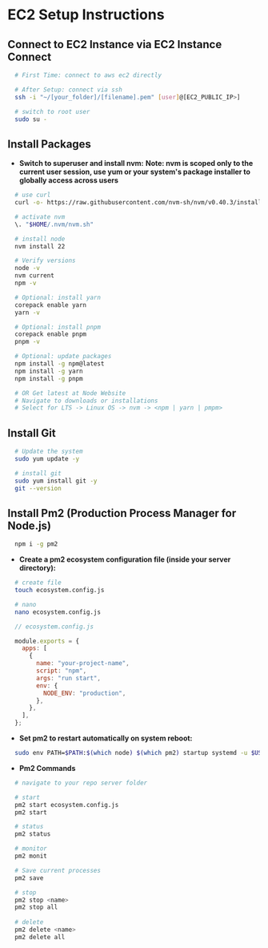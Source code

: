 # EC2 Setup Instructions

## Connect to EC2 Instance via EC2 Instance Connect

```bash
  # First Time: connect to aws ec2 directly

  # After Setup: connect via ssh 
  ssh -i "~/[your_folder]/[filename].pem" [user]@[EC2_PUBLIC_IP>]

  # switch to root user
  sudo su -
```

## Install Packages

- **Switch to superuser and install nvm:**
  **Note: nvm is scoped only to the current user session, use yum or your system's package installer to globally access across users**

```bash
  # use curl
  curl -o- https://raw.githubusercontent.com/nvm-sh/nvm/v0.40.3/install.sh | bash

  # activate nvm
  \. "$HOME/.nvm/nvm.sh"

  # install node
  nvm install 22

  # Verify versions
  node -v 
  nvm current 
  npm -v 

  # Optional: install yarn
  corepack enable yarn
  yarn -v

  # Optional: install pnpm
  corepack enable pnpm
  pnpm -v

  # Optional: update packages
  npm install -g npm@latest
  npm install -g yarn
  npm install -g pnpm

  # OR Get latest at Node Website
  # Navigate to downloads or installations
  # Select for LTS -> Linux OS -> nvm -> <npm | yarn | pmpm>  
```

## Install Git

```bash
  # Update the system
  sudo yum update -y

  # install git
  sudo yum install git -y
  git --version
```

## Install Pm2 (Production Process Manager for Node.js)

```bash
  npm i -g pm2 
```

- **Create a pm2 ecosystem configuration file (inside your server directory):**

```bash
  # create file 
  touch ecosystem.config.js

  # nano
  nano ecosystem.config.js
```

```js
  // ecosystem.config.js

  module.exports = {
    apps: [
      {
        name: "your-project-name",
        script: "npm",
        args: "run start",
        env: {
          NODE_ENV: "production",
        },
      },
    ],
  };
```

- **Set pm2 to restart automatically on system reboot:**

```bash
  sudo env PATH=$PATH:$(which node) $(which pm2) startup systemd -u $USER --hp $(eval echo ~$USER)
```

- **Pm2 Commands**

```bash
  # navigate to your repo server folder

  # start
  pm2 start ecosystem.config.js
  pm2 start

  # status
  pm2 status

  # monitor
  pm2 monit

  # Save current processes
  pm2 save

  # stop
  pm2 stop <name>
  pm2 stop all
  
  # delete
  pm2 delete <name>
  pm2 delete all
```
